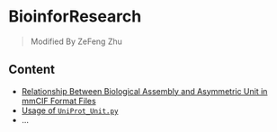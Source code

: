 # BioinforResearch
> Modified By ZeFeng Zhu

## Content
* <a href="md_for_MMCIF_unit.html">Relationship Between Biological Assembly and Asymmetric Unit in mmCIF Format Files</a>
* <a href="md_for_UniProt_unit.html">Usage of ```UniProt_Unit.py```</a>
* ...
